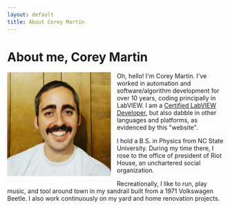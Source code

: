 ```yaml
---
layout: default
title: About Corey Martin
---
```

# About me, Corey Martin
<img align="left" src="/about/aboutme.jpg" title="Me: Corey Martin" alt="Me: Corey Martin" width="240" style="margin-right:1em; margin-bottom:1em;" />

Oh, hello! I'm Corey Martin.  I've worked in automation and software/algorithm development for over 10 years, coding principally in LabVIEW.  I am a [Certified LabVIEW Developer](https://www.youracclaim.com/badges/66e1fb02-43df-46c7-aaf9-c49be9c5ffc1), but also dabble in other languages and platforms, as evidenced by this "website".

I hold a B.S. in Physics from NC State University.  During my time there, I rose to the office of president of Riot House, an unchartered social organization.

Recreationally, I like to run, play music, and tool around town in my sandrail built from a 1971 Volkswagen Beetle.  I also work continuously on my yard and home renovation projects.
